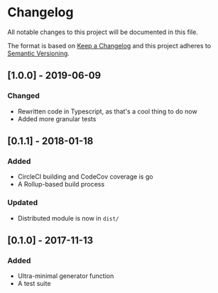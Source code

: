 # Changelog

All notable changes to this project will be documented in this file.

The format is based on [Keep a Changelog](http://keepachangelog.com/en/1.0.0/)
and this project adheres to [Semantic Versioning](http://semver.org/spec/v2.0.0.html).

## [1.0.0] - 2019-06-09

### Changed

- Rewritten code in Typescript, as that's a cool thing to do now
- Added more granular tests

## [0.1.1] - 2018-01-18

### Added

- CircleCI building and CodeCov coverage is go
- A Rollup-based build process

### Updated

- Distributed module is now in `dist/`

## [0.1.0] - 2017-11-13

### Added

- Ultra-minimal generator function
- A test suite
